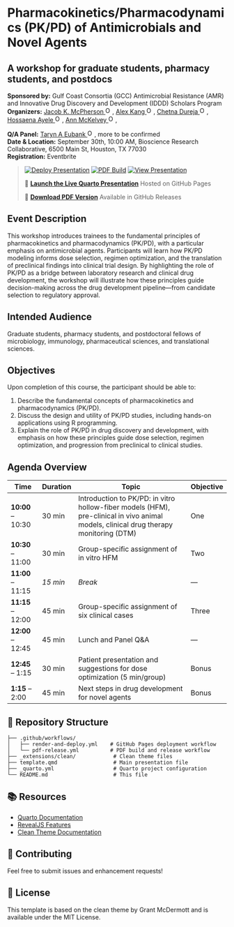 # Pharmacokinetics/Pharmacodynamics (PK/PD) of Antimicrobials and Novel Agents
## A workshop for graduate students, pharmacy students, and postdocs

**Sponsored by:** Gulf Coast Consortia (GCC) Antimicrobial Resistance (AMR) and Innovative Drug Discovery and Development (IDDD) Scholars Program
**Organizers:** 
<a href="https://orcid.org/0000-0001-5486-4945" target="_blank"> Jacob K. McPherson <img src="https://orcid.org/sites/default/files/images/orcid_16x16.png" width="16" height="16" alt="ORCID iD"/></a>, 
<a href="https://orcid.org/0000-0001-5314-0961" target="_blank"> Alex Kang <img src="https://orcid.org/sites/default/files/images/orcid_16x16.png" width="16" height="16" alt="ORCID iD"/></a>, 
<a href="https://orcid.org/0009-0001-8884-1298" target="_blank"> Chetna Dureja <img src="https://orcid.org/sites/default/files/images/orcid_16x16.png" width="16" height="16" alt="ORCID iD"/></a>, 
<a href="https://orcid.org/0009-0009-0596-4996" target="_blank"> Hossaena Ayele <img src="https://orcid.org/sites/default/files/images/orcid_16x16.png" width="16" height="16" alt="ORCID iD"/></a>, 
<a href="https://orcid.org/0000-0003-4767-8866" target="_blank"> Ann McKelvey <img src="https://orcid.org/sites/default/files/images/orcid_16x16.png" width="16" height="16" alt="ORCID iD"/></a>, 

**Q/A Panel:**
<a href="https://orcid.org/0000-0002-6645-406X" target="_blank"> Taryn A Eubank <img src="https://orcid.org/sites/default/files/images/orcid_16x16.png" width="16" height="16" alt="ORCID iD"/></a>,
more to be confirmed  
**Date & Location:** September 30th, 10:00 AM, Bioscience Research Collaborative, 6500 Main St, Houston, TX 77030  
**Registration:** Eventbrite  


> [![Deploy Presentation](https://github.com/JacobKMcPherson/workshop_pkpd_antimicrobials/actions/workflows/render-and-deploy.yml/badge.svg)](https://github.com/JacobKMcPherson/workshop_pkpd_antimicrobials/actions/workflows/render-and-deploy.yml)
> [![PDF Build](https://github.com/JacobKMcPherson/workshop_pkpd_antimicrobials/actions/workflows/pdf-release.yml/badge.svg)](https://github.com/JacobKMcPherson/workshop_pkpd_antimicrobials/actions/workflows/pdf-release.yml)
> [![View Presentation](https://img.shields.io/badge/Quarto-Presentation-blue?logo=quarto)](https://jacobkmcpherson.github.io/workshop_pkpd_antimicrobials/)
> 
> 🚀 **[Launch the Live Quarto Presentation](https://jacobkmcpherson.github.io/workshop_pkpd_antimicrobials/)**  Hosted on GitHub Pages 
> 
> 📄 **[Download PDF Version](https://github.com/JacobKMcPherson/workshop_pkpd_antimicrobials/releases/latest)** Available in GitHub Releases 


## Event Description

This workshop introduces trainees to the fundamental principles of pharmacokinetics and pharmacodynamics (PK/PD), with a particular emphasis on antimicrobial agents. Participants will learn how PK/PD modeling informs dose selection, regimen optimization, and the translation of preclinical findings into clinical trial design. By highlighting the role of PK/PD as a bridge between laboratory research and clinical drug development, the workshop will illustrate how these principles guide decision-making across the drug development pipeline—from candidate selection to regulatory approval. 

## Intended Audience
Graduate students, pharmacy students, and postdoctoral fellows of microbiology, immunology, pharmaceutical sciences, and translational sciences.

## Objectives
Upon completion of this course, the participant should be able to:

1. Describe the fundamental concepts of pharmacokinetics and pharmacodynamics (PK/PD).
2. Discuss the design and utility of PK/PD studies, including hands-on applications using R programming.
3. Explain the role of PK/PD in drug discovery and development, with emphasis on how these principles guide dose selection, regimen optimization, and progression from preclinical to clinical studies.

## Agenda Overview

| Time                | Duration  | Topic                                                                             | Objective       |
|---------------------|-----------|-----------------------------------------------------------------------------------|-----------------|
| **10:00** – 10:30   | 30 min    | Introduction to PK/PD: in vitro hollow-fiber models (HFM), pre-clinical in vivo animal models, clinical drug therapy monitoring (DTM) | One |
| **10:30** – 11:00   | 30 min    | Group-specific assignment of in vitro HFM                                         | Two   |
| **11:00** – 11:15   | _15 min_  | _Break_                                                                           | —               |
| **11:15** – 12:00   | 45 min    | Group-specific assignment of six clinical cases                                   | Three |
| **12:00** – 12:45   | 45 min    | Lunch and Panel Q&A                                                               | —               |
| **12:45** – 1:15    | 30 min    | Patient presentation and suggestions for dose optimization (5 min/group)          | Bonus           |
| **1:15** – 2:00     | 45 min    | Next steps in drug development for novel agents                                   | Bonus           |

## 📁 Repository Structure

```
├── .github/workflows/
│   ├── render-and-deploy.yml    # GitHub Pages deployment workflow
│   └── pdf-release.yml          # PDF build and release workflow
├── _extensions/clean/            # Clean theme files
├── template.qmd                  # Main presentation file
├── _quarto.yml                   # Quarto project configuration
└── README.md                     # This file
```

## 📚 Resources

- [Quarto Documentation](https://quarto.org/docs/)
- [RevealJS Features](https://quarto.org/docs/presentations/revealjs/)
- [Clean Theme Documentation](https://github.com/grantmcdermott/quarto-revealjs-clean)

## 🤝 Contributing

Feel free to submit issues and enhancement requests!

## 📄 License

This template is based on the clean theme by Grant McDermott and is available under the MIT License.
